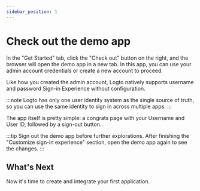 ```yaml
---
sidebar_position: 1
---
```


# Check out the demo app

In the "Get Started" tab, click the "Check out" button on the right, and the browser will open the demo app in a new tab. In this app, you can use your admin account credentials or create a new account to proceed.

Like how you created the admin account, Logto natively supports username and password Sign-in Experience without configuration.

:::note
Logto has only one user identity system as the single source of truth, so you can use the same identity to sign in across multiple apps.
:::

The app itself is pretty simple: a congrats page with your Username and User ID, followed by a sign-out button.

:::tip
Sign out the demo app before further explorations. After finishing the "Customize sign-in experience" section, open the demo app again to see the changes.
:::

## What's Next

Now it's time to create and integrate your first application.
